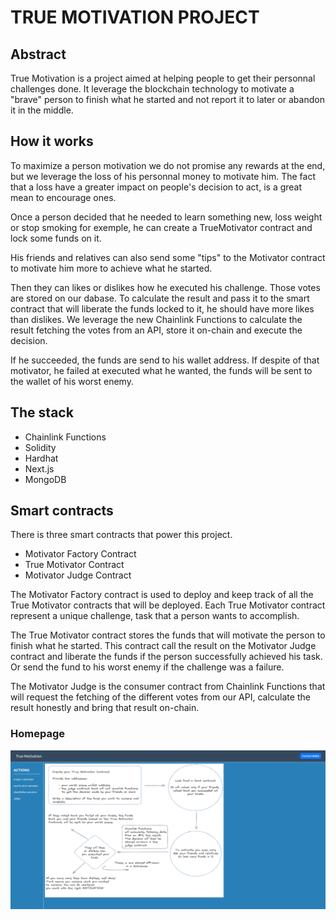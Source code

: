 # TRUE MOTIVATION PROJECT

## Abstract

True Motivation is a project aimed at helping people to get their personnal challenges done. It leverage the blockchain technology to motivate a "brave" person to finish what he started and not report it to later or abandon it in the middle. 

## How it works

To maximize a person motivation we do not promise any rewards at the end, but we leverage the loss of his personnal money to motivate him. The fact that a loss have a greater impact on people's decision to act, is a great mean to encourage ones. 

Once a person decided that he needed to learn something new, loss weight or stop smoking for exemple, he can create a TrueMotivator contract and lock some funds on it. 

His friends and relatives can also send some "tips" to the Motivator contract to motivate him more to achieve what he started. 

Then they can likes or dislikes how he executed his challenge. Those votes are stored on our dabase. To calculate the result and pass it to the smart contract that will liberate the funds locked to it, he should have more likes than dislikes.
We leverage the new Chainlink Functions to calculate the result fetching the votes from an API, store it on-chain and execute the decision. 

If he succeeded, the funds are send to his wallet address. If despite of that motivator, he failed at executed what he wanted, the funds will be sent to the wallet of his worst enemy.

## The stack 

- Chainlink Functions
- Solidity
- Hardhat
- Next.js
- MongoDB

## Smart contracts

There is three smart contracts that power this project.

- Motivator Factory Contract 
- True Motivator Contract
- Motivator Judge Contract

The Motivator Factory contract is used to deploy and keep track of all the True Motivator contracts that will be deployed. Each True Motivator contract represent a unique challenge, task that a person wants to accomplish.

The True Motivator contract stores the funds that will motivate the person to finish what he started. This contract call the result on the Motivator Judge contract and liberate the funds if the person successfully achieved his task. Or send the fund to his worst enemy if the challenge was a failure. 

The Motivator Judge is the consumer contract from Chainlink Functions that will request the fetching of the different votes from our API, calculate the result honestly and bring that result on-chain. 

### Homepage 

![Homepage](/assets/Homepage.png "Homepage")

